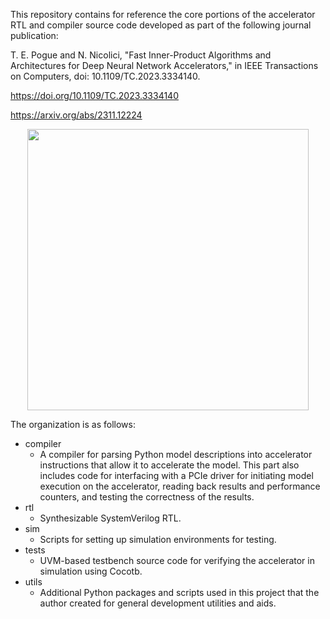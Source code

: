 This repository contains for reference the core portions of the accelerator RTL and compiler source code developed as part of the following journal publication:

T. E. Pogue and N. Nicolici, "Fast Inner-Product Algorithms and Architectures for Deep Neural Network Accelerators," in IEEE Transactions on Computers, doi: 10.1109/TC.2023.3334140.

https://doi.org/10.1109/TC.2023.3334140

https://arxiv.org/abs/2311.12224

<p align="center"><img src="https://github.com/trevorpogue/algebraic-nnhw/assets/12535207/11a7d485-04a3-4e9d-b9fb-91c35c80086f" width="450"/></p>

The organization is as follows:
- compiler
  - A compiler for parsing Python model descriptions into accelerator instructions that allow it to accelerate the model. This part also includes code for interfacing with a PCIe driver for initiating model execution on the accelerator, reading back results and performance counters, and testing the correctness of the results.
- rtl
  - Synthesizable SystemVerilog RTL.
- sim
  - Scripts for setting up simulation environments for testing.
- tests
  - UVM-based testbench source code for verifying the accelerator in simulation using Cocotb.
- utils
  - Additional Python packages and scripts used in this project that the author created for general development utilities and aids.
